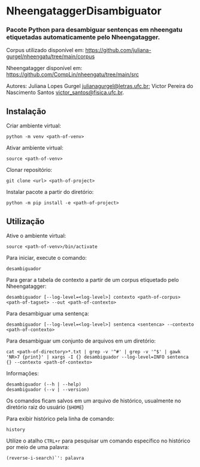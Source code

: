 # NheengataggerDisambiguator
### Pacote Python para desambiguar sentenças em nheengatu etiquetadas automaticamente pelo Nheengatagger.

Corpus utilizado disponível em: https://github.com/juliana-gurgel/nheengatu/tree/main/corpus

Nheengatagger disponível em: https://github.com/CompLin/nheengatu/tree/main/src

Autores: 
Juliana Lopes Gurgel <julianagurgel@letras.ufc.br>; Victor Pereira do Nascimento Santos <victor_santos@fisica.ufc.br>.


## Instalação

Criar ambiente virtual:
```
python -m venv <path-of-venv>
```

Ativar ambiente virtual:
```
source <path-of-venv>
```

Clonar repositório:
```
git clone <url> <path-of-project>
```

Instalar pacote a partir do diretório:
```
python -m pip install -e <path-of-project>
```

## Utilização

Ative o ambiente virtual:
```
source <path-of-venv>/bin/activate
```

Para iniciar, execute o comando:
```
desambiguador
```

Para gerar a tabela de contexto a partir de um corpus etiquetado pelo Nheengatagger:
```
desambiguador [--log-level=<log-level>] contexto <path-of-corpus> <path-of-tagset> --out <path-of-contexto>
```
Para desambiguar uma sentença:
```
desambiguador [--log-level=<log-level>] sentenca <sentenca> --contexto <path-of-contexto>
```
Para desambiguar um conjunto de arquivos em um diretório:
```
cat <path-of-directory>*.txt | grep -v '^#' | grep -v '^$' | gawk 'NR>7 {print}' | xargs -I {} desambiguador --log-level=INFO sentenca {} --contexto <path-of-contexto>
```
Informações:
```
desambiguador (--h | --help)
desambiguador (--v | --version)
```
Os comandos ficam salvos em um arquivo de histórico, usualmente no diretório raiz do usuário (`$HOME`)

Para exibir histórico pela linha de comando:
```
history
```
Utilize o atalho `CTRL+r` para pesquisar um comando específico no histórico por meio de uma palavra:
```
(reverse-i-search)`': palavra
```
